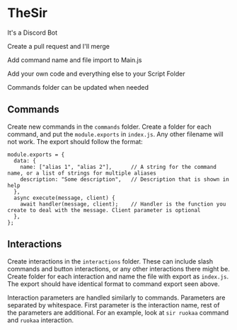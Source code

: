 # TheSir

It's a Discord Bot

Create a pull request and I'll merge

Add command name and file import to Main.js

Add your own code and everything else to your Script Folder

Commands folder can be updated when needed

## Commands

Create new commands in the `commands` folder. Create a folder for each command, and put the `module.exports` in `index.js`. Any other filename will not work. The export should follow the format:

```
module.exports = {
  data: {
    name: ["alias 1", "alias 2"],      // A string for the command name, or a list of strings for multiple aliases
    description: "Some description",   // Description that is shown in help
  },
  async execute(message, client) {
    await handler(message, client);    // Handler is the function you create to deal with the message. Client parameter is optional
  },
};
```

## Interactions

Create interactions in the `interactions` folder. These can include slash commands and button interactions, or any other interactions there might be. Create folder for each interaction and name the file with export as `index.js`. The export should have identical format to command export seen above.

Interaction parameters are handled similarly to commands. Parameters are separated by whitespace. First parameter is the interaction name, rest of the parameters are additional. For an example, look at `sir ruokaa` command and `ruokaa` interaction.

